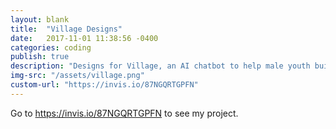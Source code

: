 ```yaml
---
layout: blank
title:  "Village Designs"
date:   2017-11-01 11:38:56 -0400
categories: coding
publish: true
description: "Designs for Village, an AI chatbot to help male youth build emotional intelligence."
img-src: "/assets/village.png"
custom-url: "https://invis.io/87NGQRTGPFN"
---
```


Go to <a href="https://invis.io/87NGQRTGPFN">https://invis.io/87NGQRTGPFN</a> to see my project.